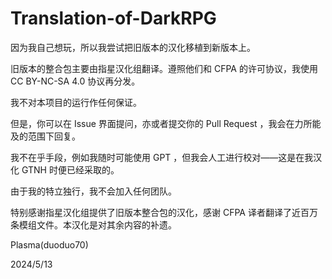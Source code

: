 # Translation-of-DarkRPG
因为我自己想玩，所以我尝试把旧版本的汉化移植到新版本上。

旧版本的整合包主要由指星汉化组翻译。遵照他们和 CFPA 的许可协议，我使用 CC BY-NC-SA 4.0 协议再分发。

我不对本项目的运行作任何保证。

但是，你可以在 Issue 界面提问，亦或者提交你的 Pull Request ，我会在力所能及的范围下回复。

我不在乎手段，例如我随时可能使用 GPT ，但我会人工进行校对——这是在我汉化 GTNH 时便已经采取的。

由于我的特立独行，我不会加入任何团队。

特别感谢指星汉化组提供了旧版本整合包的汉化，感谢 CFPA 译者翻译了近百万条模组文件。本汉化是对其余内容的补遗。

Plasma(duoduo70)

2024/5/13

